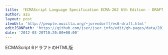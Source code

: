 ```yaml
---
title: 『ECMAScript Language Specification ECMA-262 6th Edition - DRAFT』
author: azu
layout: post
itemUrl: 'http://people.mozilla.org/~jorendorff/es6-draft.html'
editJSONPath: 'https://github.com/jser/jser.info/edit/gh-pages/data/2012/03/index.json'
date: '2012-03-20T10:20:00+00:00'
---
```

ECMAScript 6ドラフトのHTML版
